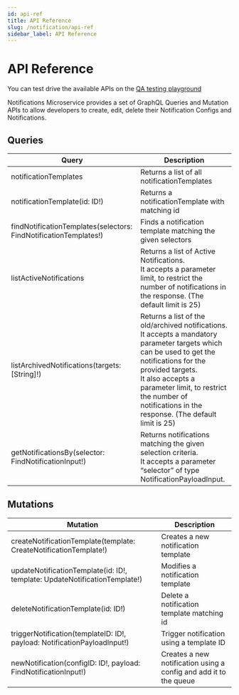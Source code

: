 ```yaml
---
id: api-ref
title: API Reference
slug: /notification/api-ref
sidebar_label: API Reference
---
```


# API Reference

You can test drive the available APIs on the [QA testing playground](https://qa.one.redhat.com/api/graphql)

Notifications Microservice provides a set of GraphQL Queries and Mutation APIs to allow developers to create, edit, delete their Notification Configs and Notifications.

## Queries

| Query                                                            | Description                                                                                                                                                                                                                                                                                       |
| ---------------------------------------------------------------- | ------------------------------------------------------------------------------------------------------------------------------------------------------------------------------------------------------------------------------------------------------------------------------------------------- |
| notificationTemplates                                            | Returns a list of all notificationTemplates                                                                                                                                                                                                                                                       |
| notificationTemplate(id: ID!)                                    | Returns a notificationTemplate with matching id                                                                                                                                                                                                                                                   |
| findNotificationTemplates(selectors: FindNotificationTemplates!) | Finds a notification template matching the given selectors                                                                                                                                                                                                                                        |
| listActiveNotifications                                          | Returns a list of Active Notifications. <br/> It accepts a parameter limit, to restrict the number of notifications in the response. (The default limit is 25)                                                                                                                                    |
| listArchivedNotifications(targets: [String]!)                    | Returns a list of the old/archived notifications. <br/> It accepts a mandatory parameter targets which can be used to get the notifications for the provided targets. <br/> It also accepts a parameter limit, to restrict the number of notifications in the response. (The default limit is 25) |
| getNotificationsBy(selector: FindNotificationInput!)             | Returns notifications matching the given selection criteria. <br/> It accepts a parameter “selector” of type NotificationPayloadInput.                                                                                                                                                            |

## Mutations

| Mutation                                                                   | Description                                                       |
| -------------------------------------------------------------------------- | ----------------------------------------------------------------- |
| createNotificationTemplate(template: CreateNotificationTemplate!)          | Creates a new notification template                               |
| updateNotificationTemplate(id: ID!, template: UpdateNotificationTemplate!) | Modifies a notification template                                  |
| deleteNotificationTemplate(id: ID!)                                        | Delete a notification template matching id                        |
| triggerNotification(templateID: ID!, payload: NotificationPayloadInput!)   | Trigger notification using a template ID                          |
| newNotification(configID: ID!, payload: FindNotificationInput!)            | Creates a new notification using a config and add it to the queue |
